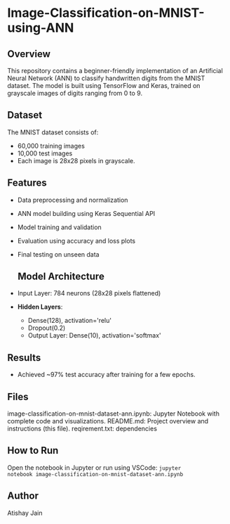 # Image-Classification-on-MNIST-using-ANN

## Overview
This repository contains a beginner-friendly implementation of an Artificial Neural Network (ANN) to classify handwritten digits from the MNIST dataset. The model is built using TensorFlow and Keras, trained on grayscale images of digits ranging from 0 to 9.

## Dataset
The MNIST dataset consists of:
- 60,000 training images
- 10,000 test images
- Each image is 28x28 pixels in grayscale.

## Features

- Data preprocessing and normalization
- ANN model building using Keras Sequential API
- Model training and validation
- Evaluation using accuracy and loss plots
- Final testing on unseen data

  ## Model Architecture
  
- Input Layer: 784 neurons (28x28 pixels flattened)
- **Hidden Layers**:
  - Dense(128), activation='relu'
  - Dropout(0.2)
  - Output Layer: Dense(10), activation='softmax'

## Results

- Achieved ~97% test accuracy after training for a few epochs.

## Files

image-classification-on-mnist-dataset-ann.ipynb: Jupyter Notebook with complete code and visualizations.
README.md: Project overview and instructions (this file).
reqirement.txt: dependencies

## How to Run

Open the notebook in Jupyter or run using VSCode:
<code>jupyter notebook image-classification-on-mnist-dataset-ann.ipynb
</code>

## Author
Atishay Jain
